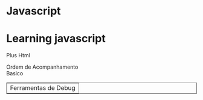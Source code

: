 # Javascript

<h1>Learning javascript</h1>

<p>Plus  Html</p>

<table border="1">
    <label>Ordem de Acompanhamento</label><br>
    <tr>
        <label>Basico</label><br>
        <td>Ferramentas de Debug</td>
    </tr>
</table>